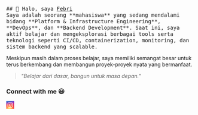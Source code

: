 
<p>
  <!-- <img src="https://raw.githubusercontent.com/coderjojo/coderjojo/master/img/github.gif" width=100>
  <br><br> -->
  <samp>
## 👋 Halo, saya <a href="https://febridev.web.id" target="_blank">Febri</a> </br>
    Saya adalah seorang **mahasiswa** yang sedang mendalami bidang **Platform & Infrastructure Engineering**, **DevOps**, dan **Backend Development**. Saat ini, saya aktif belajar dan mengeksplorasi berbagai tools serta teknologi seperti CI/CD, containerization, monitoring, dan sistem backend yang scalable.

Meskipun masih dalam proses belajar, saya memiliki semangat besar untuk terus berkembang dan membangun proyek-proyek nyata yang bermanfaat.

> _"Belajar dari dasar, bangun untuk masa depan."_
  </samp>
</p>

### Connect with me :smiley:
<a href="https://www.instagram.com/_febrinh" target="_blank">
  <img align="left" alt="febri instagram" width="21px" src="https://raw.githubusercontent.com/edent/SuperTinyIcons/099dc12b59179d07d534069bc8551718f786d91a/images/svg/instagram.svg" />
</a>
